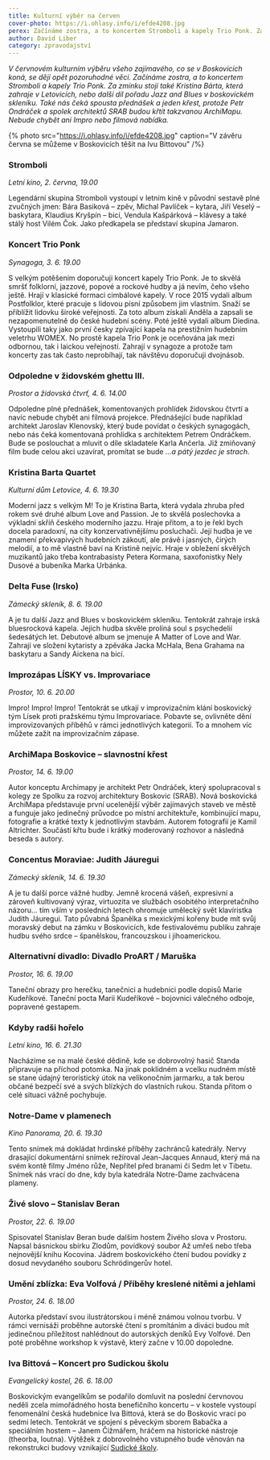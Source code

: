 ```yaml
---
title: Kulturní výběr na červen
cover-photo: https://i.ohlasy.info/i/efde4208.jpg
perex: Začínáme zostra, a to koncertem Stromboli a kapely Trio Ponk. Za zmínku stojí také Kristina Bárta, která zahraje v Letovicích, nebo další díl pořadu Jazz and Blues v boskovickém skleníku. Petr Ondráček a spolek architektů SRAB budou křtít takzvanou ArchiMapu a nebude chybět ani Impro nebo filmová nabídka.
author: David Liber
category: zpravodajství
---
```


*V červnovém kulturním výběru všeho zajímavého, co se v Boskovicích koná, se dějí opět pozoruhodné věci. Začínáme zostra, a to koncertem Stromboli a kapely Trio Ponk. Za zmínku stojí také Kristina Bárta, která zahraje v Letovicích, nebo další díl pořadu Jazz and Blues v boskovickém skleníku. Také nás čeká spousta přednášek a jeden křest, protože Petr Ondráček a spolek architektů SRAB budou křtít takzvanou ArchiMapu. Nebude chybět ani Impro nebo filmová nabídka.*

{% photo src="https://i.ohlasy.info/i/efde4208.jpg" caption="V závěru června se můžeme v Boskovicích těšit na Ivu Bittovou" /%}

### Stromboli

*Letní kino, 2. června, 19.00*

Legendární skupina Stromboli vystoupí v letním kině v původní sestavě plné zvučných jmen: Bára Basiková – zpěv, Michal Pavlíček – kytara, Jiří Veselý – baskytara, Klaudius Kryšpín – bicí, Vendula Kašpárková – klávesy a také stálý host Vilém Čok. Jako předkapela se představí skupina Jamaron.

### Koncert Trio Ponk

*Synagoga, 3. 6. 19.00*

S velkým potěšením doporučuji koncert kapely Trio Ponk. Je to skvělá smršť folklorní, jazzové, popové a rockové hudby a já nevím, čeho všeho ještě. Hrají v klasické formaci cimbálové kapely. V roce 2015 vydali album Postfolklor, které pracuje s lidovou písní způsobem jim vlastním. Snaží se přiblížit lidovku široké veřejnosti. Za toto album získali Anděla a zapsali se nezapomenutelně do české hudební scény. Poté ještě vydali album Diedina. Vystoupili taky jako první česky zpívající kapela na prestižním hudebním veletrhu WOMEX. No prostě kapela Trio Ponk je oceňována jak mezi odbornou, tak i laickou veřejností. Zahrají v synagoze a protože tam koncerty zas tak často neprobíhají, tak návštěvu doporučuji dvojnásob.  

### Odpoledne v židovském ghettu III.

*Prostor a židovská čtvrť, 4. 6. 14.00*

Odpoledne plné přednášek, komentovaných prohlídek židovskou čtvrtí a navíc nebude chybět ani filmová projekce. Přednášející bude například architekt Jaroslav Klenovský, který bude povídat o českých synagogách, nebo nás čeká komentovaná prohlídka s architektem Petrem Ondráčkem. Bude se poslouchat a mluvit o díle skladatele Karla Ančerla. Již zmiňovaný film bude celou akci uzavírat, promítat se bude *…a pátý jezdec je strach*.

### Kristina Barta Quartet

*Kulturní dům Letovice, 4. 6. 19.30*

Moderní jazz s velkým M! To je Kristina Barta, která vydala zhruba před rokem své druhé album Love and Passion. Je to skvělá poslechovka a výkladní skříň českého moderního jazzu. Hraje přitom, a to je řekl bych docela paradoxní, na city konzervativnějšímu posluchači. Její hudba je ve znamení překvapivých hudebních zákoutí, ale právě i jasných, čirých melodií, a to mě vlastně baví na Kristině nejvíc. Hraje v obležení skvělých muzikantů jako třeba kontrabasisty Petera Kormana, saxofonistky Nely Dusové a bubeníka Marka Urbánka. 

### Delta Fuse (Irsko)

*Zámecký skleník, 8. 6. 19.00*

A je tu další Jazz and Blues v boskovickém skleníku. Tentokrát zahraje irská bluesrocková kapela. Jejich hudba skvěle prolíná soul s psychedelií šedesátých let. Debutové album se jmenuje A Matter of Love and War. Zahrají ve složení kytaristy a zpěváka Jacka McHala, Bena Grahama na baskytaru a Sandy Aickena na bicí.

### Improzápas LÍSKY vs. Improvariace

*Prostor, 10. 6. 20.00*

Impro! Impro! Impro! Tentokrát se utkají v improvizačním klání boskovický tým Lísek proti pražskému týmu Improvariace. Pobavte se, ovlivněte dění improvizovaných příběhů v rámci jednotlivých kategorií. To a mnohem víc můžete zažít na improvizačním zápase. 

### ArchiMapa Boskovice – slavnostní křest

*Prostor, 14. 6. 19.00*

Autor konceptu Archimapy je architekt Petr Ondráček, který spolupracoval s kolegy ze Spolku za rozvoj architektury Boskovic (SRAB). Nová boskovická ArchiMapa představuje první ucelenější výběr zajímavých staveb ve městě a funguje jako jedinečný průvodce po místní architektuře, kombinující mapu, fotografie a krátké texty k jednotlivým stavbám. Autorem fotografií je Kamil Altrichter. Součástí křtu bude i krátký moderovaný rozhovor a následná beseda s autory.

### Concentus Moraviae: Judith Jáuregui

*Zámecký skleník, 14. 6. 19.30*

A je tu další porce vážné hudby. Jemně krocená vášeň, expresivní a zároveň kultivovaný výraz, virtuozita ve službách osobitého interpretačního názoru… tím vším v posledních letech ohromuje umělecký svět klavíristka Judith Jáuregui. Tato půvabná Španělka s mexickými kořeny bude mít svůj moravský debut na zámku v Boskovicích, kde festivalovému publiku zahraje hudbu svého srdce – španělskou, francouzskou i jihoamerickou. 

### Alternativní divadlo: Divadlo ProART / Maruška

*Prostor, 16. 6. 19.00*

Taneční obrazy pro herečku, tanečnici a hudebnici podle dopisů Marie Kudeříkové. Taneční pocta Marii Kudeříkové – bojovnici válečného odboje, popravené gestapem. 

### Kdyby radši hořelo

*Letní kino, 16. 6. 21.30*

Nacházíme se na malé české dědině, kde se dobrovolný hasič Standa připravuje na příchod potomka. Na jinak poklidném a vcelku nudném místě se stane údajný teroristický útok na velikonočním jarmarku, a tak berou občané bezpečí své a svých blízkých do vlastních rukou. Standa přitom o celé situaci vážně pochybuje. 

### Notre-Dame v plamenech

*Kino Panorama, 20. 6. 19.30*

Tento snímek má dokládat hrdinské příběhy zachránců katedrály. Nervy drasající dokumentární snímek režíroval Jean-Jacques Annaud, který má na svém kontě filmy Jméno růže, Nepřítel před branami či Sedm let v Tibetu. Snímek nás vrací do dne, kdy byla katedrála Notre-Dame zachvácena plameny. 

### Živé slovo – Stanislav Beran

*Prostor, 22. 6. 19.00*

Spisovatel Stanislav Beran bude dalším hostem Živého slova v Prostoru. Napsal básnickou sbírku Zlodům, povídkový soubor Až umřeš nebo třeba nejnovější knihu Kocovina. Jádrem boskovického čtení budou povídky z dosud nevydaného souboru Schrödingerův hotel.

### Umění zblízka: Eva Volfová / Příběhy kreslené nitěmi a jehlami

*Prostor, 24. 6. 18.00*

Autorka představí svou ilustrátorskou i méně známou volnou tvorbu. V rámci vernisáži proběhne autorské čtení s promítáním a diváci budou mít jedinečnou příležitost nahlédnout do autorských deníků Evy Volfové. Den poté proběhne workshop k výstavě, který začne v 10.00 dopoledne. 

### Iva Bittová – Koncert pro Sudickou školu

*Evangelický kostel, 26. 6. 18.00*

Boskovickým evangelíkům se podařilo domluvit na poslední červnovou neděli zcela mimořádného hosta benefičního koncertu – v kostele vystoupí fenomenální česká hudebnice Iva Bittová, která se do Boskovic vrací po sedmi letech. Tentokrát ve spojení s pěveckým sborem Babačka a speciálním hostem – Janem Čižmářem, hráčem na historické nástroje (theorba, loutna). Výtěžek z dobrovolného vstupného bude věnován na rekonstrukci budovy vznikající [Sudické školy](https://www.sudickaskola.cz/).